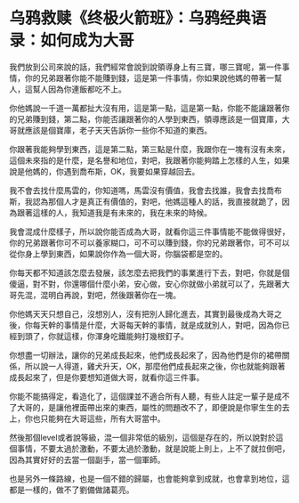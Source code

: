 # 乌鸦救赎《终极火箭班》：乌鸦经典语录：如何成为大哥

我們放到公司來說的話，我們經常會說到說領導身上有三寶，哪三寶呢，第一件事情，你的兄弟跟著你能不能賺到錢，這是第一件事情，你如果說他媽的帶著一幫人，這幫人因為你連飯都吃不上。

你他媽說一千道一萬都扯大沒有用，這是第一點，這是第一點，你能不能讓跟著你的兄弟賺到錢，第二點，你能否讓跟著你的人學到東西，領導應該是一個寶庫，大哥就應該是個寶庫，老子天天告訴你一些你不知道的東西。

你跟著我能夠學到東西，這是第二點，第三點是什麼，我跟你在一塊有沒有未來，這個未來指的是什麼，是名譽和地位，對吧，我跟著你能夠踏上怎樣的人生，如果說是他媽的，你遇到喬布斯，OK，我要如果穿越回去。

我不會去找什麼馬雲的，你知道嗎，馬雲沒有價值，我會去找誰，我會去找喬布斯，我認為那個人才是真正有價值的，對吧，他媽這種人的話，我直接就跪了，因為跟著這樣的人，我知道我是有未來的，我在未來的時候。

我會混成什麼樣子，所以說你能否成為大哥，就看你這三件事情能不能做得很好，你的兄弟跟著你可不可以養家糊口，可不可以賺到錢，你的兄弟跟著你，可不可以從你身上學到東西，如果說你作為一個大哥，你腦袋都是空的。

你每天都不知道該怎麼去發展，該怎麼去把我們的事業進行下去，對吧，你就是個傻逼，對不對，你還哪個什麼小弟，安心做，安心你就做小弟就可以了，先跟著大哥先混，混明白再說，對吧，然後跟著你在一塊。

你他媽天天只想自己，沒想別人，沒有把別人歸化進去，其實到最後成為大哥之後，你每天幹的事情是什麼，大哥每天幹的事情，就是成就別人，對吧，因為你已經到頭了，你就這樣，你渾身吃鐵能夠打幾根釘子。

你想盡一切辦法，讓你的兄弟成長起來，他們成長起來了，因為他們是你的裙帶關係，所以說一人得道，雞犬升天，OK，那麼他們成長起來之後，你也就能夠跟著成長起來了，但是你要想知道做大哥，就看你這三件事。

你能不能搞得定，看造化了，這個課並不適合所有人聽，有些人註定一輩子是成不了大哥的，是讓他裡面帶出來的東西，屬性的問題改不了，即便說是你寧生生的去上，你也只能夠在大哥這些，所有大哥當中。

然後那個level或者說等級，混一個非常低的級別，這個是存在的，所以說對於這個事情，不要太過於激動，不要太過於激動，就是說能上則上，上不了就拉倒吧，因為其實好好的去當一個副手，當一個軍師。

也是另外一條路線，也是一個不錯的歸屬，也會能夠拿到成就，也會拿到地位，這都是一樣的，做不了劉備做諸葛亮。

